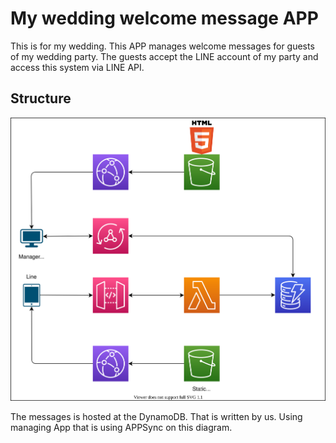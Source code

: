 # My wedding welcome message APP

This is for my wedding.
This APP manages welcome messages for guests of my wedding party. 
The guests accept the LINE account of my party and access this system via LINE API.

## Structure

![structure](/img/structure.drawio.svg)

The messages is hosted at the DynamoDB.
That is written by us. Using managing App that is using APPSync on this diagram.
